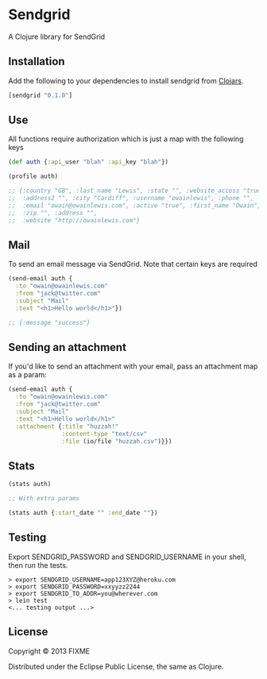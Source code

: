 # Sendgrid

A Clojure library for SendGrid

## Installation

Add the following to your dependencies to install sendgrid from [Clojars](https://clojars.org/sendgrid).

```clojure
[sendgrid "0.1.0"]
```

## Use

All functions require authorization which is just a map with the following keys

```clojure
(def auth {:api_user "blah" :api_key "blah"})
```

```clojure
(profile auth)

;; {:country "GB", :last_name "Lewis", :state "", :website_access "true",
;;  :address2 "", :city "Cardiff", :username "owainlewis", :phone "",
;;  :email "owain@owainlewis.com", :active "true", :first_name "Owain",
;;  :zip "", :address "",
;;  :website "http://owainlewis.com"}
```

## Mail

To send an email message via SendGrid. Note that certain keys are required

```clojure
(send-email auth {
  :to "owain@owainlewis.com"
  :from "jack@twitter.com"
  :subject "Mail"
  :text "<h1>Hello world</h1>"})

;; {:message "success"}
```
## Sending an attachment

If you'd like to send an attachment with your email, pass an attachment map as a param:

```clojure
(send-email auth {
  :to "owain@owainlewis.com"
  :from "jack@twitter.com"
  :subject "Mail"
  :text "<h1>Hello world</h1>"
  :attachment {:title "huzzah!"
               :content-type "text/csv"
               :file (io/file "huzzah.csv")}})
```


## Stats

```clojure
(stats auth)

;; With extra params

(stats auth {:start_date "" :end_date ""})

```

## Testing

Export SENDGRID_PASSWORD and SENDGRID_USERNAME in your shell, then run the tests.
```shell
> export SENDGRID_USERNAME=app123XYZ@heroku.com
> export SENDGRID_PASSWORD=xxyyzz2244
> export SENDGRID_TO_ADDR=you@wherever.com
> lein test
<... testing output ...>

```





## License

Copyright © 2013 FIXME

Distributed under the Eclipse Public License, the same as Clojure.

